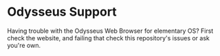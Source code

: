 # Odysseus Support

Having trouble with the Odysseus Web Browser for elementary OS? First check the website, and failing that check this repository's issues or ask you're own. 

